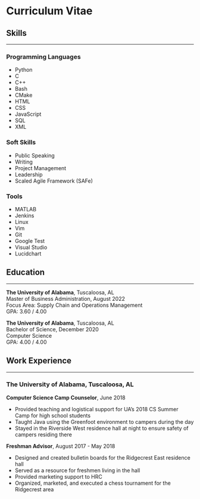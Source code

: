 # Curriculum Vitae

## Skills
---

### Programming Languages  
- Python
- C
- C++
- Bash
- CMake
- HTML
- CSS
- JavaScript
- SQL
- XML

### Soft Skills
- Public Speaking
- Writing
- Project Management
- Leadership
- Scaled Agile Framework (SAFe)

### Tools
- MATLAB
- Jenkins
- Linux
- Vim
- Git
- Google Test
- Visual Studio
- Lucidchart

## Education
---

**The University of Alabama**, Tuscaloosa, AL<br>
Master of Business Administration, August 2022<br>
Focus Area: Supply Chain and Operations Management<br>
GPA: 3.60 / 4.00

**The University of Alabama**, Tuscaloosa, AL<br>
Bachelor of Science, December 2020<br>
Computer Science<br>
GPA: 4.00 / 4.00

## Work Experience
---

### **The University of Alabama**, Tuscaloosa, AL

**Computer Science Camp Counselor**, June 2018
- Provided teaching and logistical support for UA’s 2018 CS Summer Camp for high school students
- Taught Java using the Greenfoot environment to campers during the day
- Stayed in the Riverside West residence hall at night to ensure safety of campers residing there

**Freshman Advisor**, August 2017 - May 2018
- Designed and created bulletin boards for the Ridgecrest East residence hall
- Served as a resource for freshmen living in the hall
- Provided marketing support to HRC
- Organized, marketed, and executed a chess tournament for the Ridgecrest area
